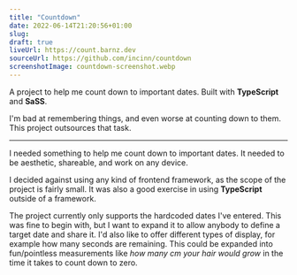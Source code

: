 ```yaml
---
title: "Countdown"
date: 2022-06-14T21:20:56+01:00
slug: 
draft: true
liveUrl: https://count.barnz.dev
sourceUrl: https://github.com/incinn/countdown
screenshotImage: countdown-screenshot.webp
---
```


A project to help me count down to important dates. Built with **TypeScript** and **SaSS**. 

I'm bad at remembering things, and even worse at counting down to them. This project outsources that task.

<!--more-->

---

I needed something to help me count down to important dates. It needed to be aesthetic, shareable, and work on any device.

I decided against using any kind of frontend framework, as the scope of the project is fairly small. It was also a good exercise in using **TypeScript** outside of a framework.

The project currently only supports the hardcoded dates I've entered. This was fine to begin with, but I want to expand it to allow anybody to define a target date and share it. I'd also like to offer different types of display, for example how many seconds are remaining. This could be expanded into fun/pointless measurements like _how many cm your hair would grow_ in the time it takes to count down to zero.
